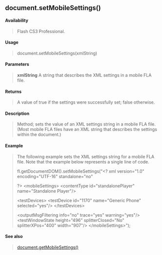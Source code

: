 ## document.setMobileSettings()

#### Availability

> Flash CS3 Professional.

#### Usage

> document.setMobileSettings(xmlString)

#### Parameters

> **xmlString** A string that describes the XML settings in a mobile FLA file.

#### Returns

> A value of true if the settings were successfully set; false otherwise.

#### Description

> Method; sets the value of an XML settings string in a mobile FLA file. (Most mobile FLA files have an XML string that describes the settings within the document.)

#### Example

> The following example sets the XML settings string for a mobile FLA file. Note that the example below represents a single line of code.
>
> fl.getDocumentDOM().setMobileSettings("\<? xml version="1.0" encoding="UTF-16" standalone="no"
>
> ?\> \<mobileSettings\> \<contentType id="standalonePlayer" name="Standalone Player"/\>
>
> \<testDevices\> \<testDevice id="1170" name="Generic Phone" selected="yes"/\> \</testDevices\>
>
> \<outputMsgFiltering info="no" trace="yes" warning="yes"/\> \<testWindowState height="496" splitterClosed="No" splitterXPos="400" width="907"/\> \</mobileSettings\>");

#### See also

> [document.getMobileSettings()](#_bookmark210)
